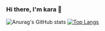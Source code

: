 ### Hi there, I'm kara 👋
![Anurag's GitHub stats](https://github-readme-stats.vercel.app/api?username=whysokara&show_icons=true&theme=radical)
[![Top Langs](https://github-readme-stats.vercel.app/api/top-langs/?username=whysokara&layout=compact)](https://github.com/anuraghazra/github-readme-stats)


